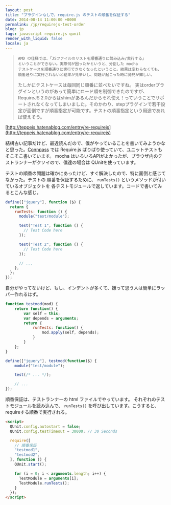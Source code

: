 ```yaml
---
layout: post
title: "プラグインなしで、require.js のテストの順番を保証する"
date: 2014-08-14 11:00:00 +0000
permalink: /jp/requirejs-test-order
blog: jp
tags: javascript require.js qunit
render_with_liquid: false
locale: ja
---
```


> ```text
> AMD の仕様では、「JSファイルのリストを順番通りに読み込み/実行する」
> ということができない。実際何が困ったかというと、分割した mocha
> テストケースを順番通りに実行できなくなったということ。結果は変わらなくても、
> 順番通りに実行されないと結果が見辛いし、問題が起こった時に発見が難しい。
> ```
>
> たしかにテストケースは毎回同じ順番に並べたいですね。
> 実はorderプラグインというのがあって簡単にロード順を制御できたのですが、RequireJS 2.0からはshimがあるんだからそれ使え！っていうことでサポートされなくなってしまいました。そのかわり、stepプラグインで若干設定が面倒ですが順番指定が可能です。テストの順番指定という用途であれば使えそう。

[http://teppeis.hatenablog.com/entry/re-requirejs](http://teppeis.hatenablog.com/entry/re-requirejs)

結構古い記事だけど、最近読んだので、僕がやっていることを書いてみようかなと思った。[Connpass](http://connpass.com/) では Require.js ばりばり使っていて、ユニットテストもそこそこ書いています。
mocha はいろいろAPIがよかったが、ブラウザ内のテストランナーがクソイので、僕達の場合は
QUnitを使っています。

テストの順番の問題は確かにあったけど、すぐ解決したので、特に面倒と感じてなかった。テストの
順番を保証するために、 `runTests()` というメソッドが付いているオブジェクトを
各テストモジュールで返しています。コードで書いてみるとこんな感じ。

```javascript
define(["jquery"], function ($) {
  return {
    runTests: function () {
      module("test/module");

      test("Test 1", function () {
        // Test Code here
      });

      test("Test 2", function () {
        // Test Code here
      });

      // ...
    },
  };
});
```

自分がやってないけど、もし、インデントが多くて、嫌って思う人は簡単にラッパー作れるはず。

```javascript
function testmod(mod) {
    return function() {
        var self = this;
        var depends = arguments;
        return {
            runTests: function() {
                mod.apply(self, depends);
            }
        }
    };
}

define(["jquery"], testmod(function($) {
    module("test/module");

    test(/* ... */);

    // ...
});
```

順番保証は、テストランナーの html ファイルでやっています。
それぞれのテストモジュールを読み込んで、 `runTests()`
を呼び出しています。こうすると、requireする順番で実行される。

```html
<script>
  QUnit.config.autostart = false;
  QUnit.config.testTimeout = 30000; // 30 Seconds

  require([
    // 順番保証
    "testmod1",
    "testmod2",
  ], function () {
    QUnit.start();

    for (i = 0; i < arguments.length; i++) {
      TestModule = arguments[i];
      TestModule.runTests();
    }
  });
</script>
```
